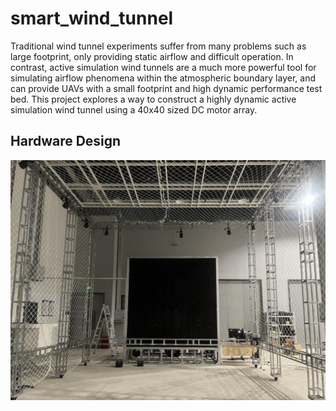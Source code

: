 # smart_wind_tunnel

Traditional wind tunnel experiments suffer from many problems such as large footprint, only providing static airflow and difficult operation. In contrast, active simulation wind tunnels are a much more powerful tool for simulating airflow phenomena within the atmospheric boundary layer, and can provide UAVs with a small footprint and high dynamic performance test bed. This project explores a way to construct a highly dynamic active simulation wind tunnel using a 40x40 sized DC motor array.

## Hardware Design 

![Wind Tunnel Preview](pictures/wind_tunnel.png)
